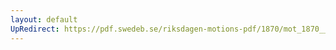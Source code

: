 ```yaml
---
layout: default
UpRedirect: https://pdf.swedeb.se/riksdagen-motions-pdf/1870/mot_1870__fk__00034/mot_1870__fk__00034_001.pdf
---
```

